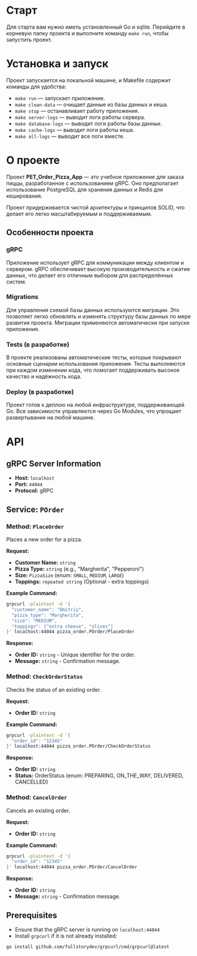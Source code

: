 # Старт

Для старта вам нужно иметь установленный Go и sqlite. Перейдите в корневую папку проекта и выполните команду `make run`, чтобы запустить проект.

# Установка и запуск

Проект запускается на локальной машине, и Makefile содержит команды для удобства:

- `make run` — запускает приложение.
- `make clean-data` — очищает данные из базы данных и кеша.
- `make stop` — останавливает работу приложения.
- `make server-logs` — выводит логи работы сервера.
- `make database-logs` — выводит логи работы базы данных.
- `make cache-logs` — выводит логи работы кеша.
- `make all-logs` — выводит все логи вместе.

# О проекте

Проект **PET_Order_Pizza_App** — это учебное приложение для заказа пиццы, разработанное с использованием gRPC. Оно предполагает использование PostgreSQL для хранения данных и Redis для кеширования.

Проект придерживается чистой архитектуры и принципов SOLID, что делает его легко масштабируемым и поддерживаемым.

## Особенности проекта

### gRPC

Приложение использует gRPC для коммуникации между клиентом и сервером. gRPC обеспечивает высокую производительность и сжатие данных, что делает его отличным выбором для распределённых систем.

### Migrations

Для управления схемой базы данных используются миграции. Это позволяет легко обновлять и изменять структуру базы данных по мере развития проекта. Миграции применяются автоматически при запуске приложения.

### Tests (в разработке)

В проекте реализованы автоматические тесты, которые покрывают основные сценарии использования приложения. Тесты выполняются при каждом изменении кода, что помогает поддерживать высокое качество и надёжность кода.

### Deploy (в разработке)

Проект готов к деплою на любой инфраструктуре, поддерживающей Go. Все зависимости управляются через Go Modules, что упрощает развертывание на любой машине.

# API

## gRPC Server Information

- **Host:** `localhost`
- **Port:** `44044`
- **Protocol:** gRPC

## Service: `POrder`

### Method: `PlaceOrder`

Places a new order for a pizza.

**Request:**

- **Customer Name:** `string`
- **Pizza Type:** `string` (e.g., "Margherita", "Pepperoni")
- **Size:** `PizzaSize` (enum: `SMALL`, `MEDIUM`, `LARGE`)
- **Toppings:** `repeated string` (Optional - extra toppings)

**Example Command:**

```bash
grpcurl -plaintext -d '{
  "customer_name": "Dmitriy",
  "pizza_type": "Margherita",
  "size": "MEDIUM",
  "toppings": ["extra cheese", "olives"]
}' localhost:44044 pizza_order.POrder/PlaceOrder
```
**Response:**

- **Order ID:** `string` - Unique identifier for the order.
- **Message:** `string` - Confirmation message.

### Method: `CheckOrderStatus`

Checks the status of an existing order.

**Request:**

- **Order ID:** `string`

**Example Command:**

```bash
grpcurl -plaintext -d '{
  "order_id": "12345"
}' localhost:44044 pizza_order.POrder/CheckOrderStatus
```

**Response:**

- **Order ID:** `string` 
- **Status:**  OrderStatus (enum: PREPARING, ON_THE_WAY, DELIVERED, CANCELLED)

### Method: `CancelOrder`

Cancels an existing order.

**Request:**

- **Order ID:** `string`

**Example Command:**

```bash
grpcurl -plaintext -d '{
  "order_id": "12345"
}' localhost:44044 pizza_order.POrder/CancelOrder
```
**Response:**

- **Order ID:** `string` 
- **Message:** `string` - Confirmation message.

## Prerequisites
- Ensure that the gRPC server is running on `localhost:44044`
- Install `grpcurl` if it is not already installed:

```bash
go install github.com/fullstorydev/grpcurl/cmd/grpcurl@latest
```